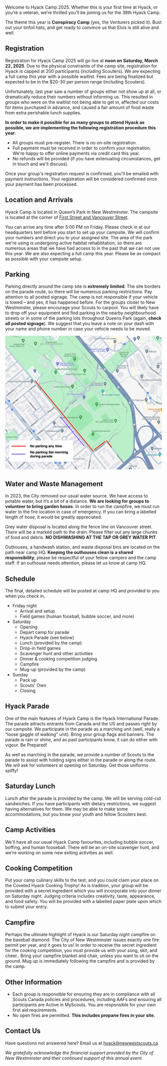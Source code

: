 Welcome to Hyack Camp 2025. Whether this is your first time at Hyack, or you’re a veteran, we’re thrilled you’ll be joining us for the 38th Hyack Camp.

The theme this year is **Conspiracy Camp** (yes, the Venturers picked it). Bust out your tinfoil hats, and get ready to convince us that Elvis is still alive and well.

## Registration
Registration for Hyack Camp 2025 will go live at **noon on Saturday, March 22, 2025**. Due to the physical constraints of the camp site, registration for Hyack is capped at 200 participants (including Scouters). We are expecting a full camp this year with a possible waitlist. Fees are being finalized but expected to be in the $20-30 per person range (including Scouters).

Unfortunately, last year saw a number of groups either not show up at all, or dramatically reduce their numbers without informing us. This resulted in groups who were on the waitlist not being able to get in, affected our costs for items purchased in advance, and caused a fair amount of food waste from extra perishable lunch supplies. 

**In order to make it possible for as many groups to attend Hyack as possible, we are implementing the following registration procedure this year**:

- All groups must pre-register. There is no on-site registration.
- Full payment must be received in order to confirm your registration. We're happy to offer online payments via credit card this year.
- No refunds will be provided (if you have extenuating circumstances, get in touch and we'll discuss).

Once your group's registration request is confirmed, you'll be emailed with payment instructions. Your registration will be considered confirmed once your payment has been processed.

## Location and Arrivals
Hyack Camp is located in Queen’s Park in New Westminster. The campsite is located at the corner of [First Street and Vancouver Street](https://goo.gl/maps/MWfxFmqBGe4Gq2zT7).

You can arrive any time after 5:00 PM on Friday. Please check in at our headquarters tent before you start to set up your campsite. We will confirm your numbers and direct you to your assigned site. The area of the park we're using is undergoing active habitat rehabilitation, so there are numerous areas that we have had access to in the past that we can not use this year. We are also expecting a full camp this year. Please be as compact as possible with your campsite setup.

## Parking
Parking directly around the camp site is **extremely limited**. The site borders on the parade route, so there will be numerous parking restrictions. Pay attention to all posted signage. The camp is not responsible if your vehicle is towed – and yes, it has happened before. For the groups closer to New Westminster, please encourage your Scouts to carpool. You will likely have to drop off your equipment and find parking in the nearby neighbourhood streets or in some of the parking lots throughout Queens Park (again, **check all posted signage**). We suggest that you leave a note on your dash with your name and phone number in case your vehicle needs to be moved.

![Parking Map](/docs/assets/parking_map.png)

## Water and Waste Management
In 2023, the City removed our usual water source. We have access to potable water, but it’s a bit of a distance. **We are looking for groups to volunteer to bring garden hoses**. In order to run the campfire, we must run water to the fire location in case of emergency. If you can bring a labelled length of hose, it would be greatly appreciated.

Grey water disposal is located along the fence line on Vancouver street. There will be a marked path to the drain. Please filter out any large chunks of food and debris. **NO DISHWASHING AT THE TAP OR GREY WATER PIT**.

Outhouses, a handwash station, and waste disposal bins are located on the path near camp HQ. **Keeping the outhouses clean is a shared responsibility**; please be respectful of your fellow campers and the camp staff. If an outhouse needs attention, please let us know at camp HQ.

## Schedule
The final, detailed schedule will be posted at camp HQ and provided to you when you check in.
- Friday night
  - Arrival and setup
  - Field games (human foosball, bubble soccer, and more)
- Saturday
  - Opening
  - Depart camp for parade
  - Hyack Parade (see below)
  - Lunch (provided by the camp)
  - Drop-in field games
  - Scavenger hunt and other activities
  - Dinner & cooking competition judging
  - Campfire
  - Mug-up (provided by the camp)
- Sunday
  - Pack up
  - Scouts' Own
  - Closing

## Hyack Parade
One of the main features of Hyack Camp is the Hyack International Parade. The parade attracts entrants from Canada and the US and passes right by our campsite. We participate in the parade as a marching unit (well, really a "loose gaggle of walking" unit). Bring your group flags and banners. The parade is rain or shine, and as past participants know, it can do either with vigour. Be Prepared!

As well as marching in the parade, we provide a number of Scouts to the parade to assist with holding signs either in the parade or along the route. We will ask for volunteers at opening on Saturday. Get those uniforms spiffy!

## Saturday Lunch
Lunch after the parade is provided by the camp. We will be serving cold-cut sandwiches. If you have participants with dietary restrictions, we suggest having alternatives for them. We may be able to make some accommodations, but you know your youth and fellow Scouters best.

## Camp Activities
We'll have all our usual Hyack Camp favourites, including bubble soccer, boffing, and human fooseball. There will be an on-site scavenger hunt, and we're working on some new exiting activities as well.

## Cooking Competition
Put your camp culinary skills to the test, and you could claim your place on the Coveted Hyack Cooking Trophy! As is tradition, your group will be provided with a secret ingredient which you will incorporate into your dinner on Saturday night. Judging criteria includes creativity, taste, appearance, and food safety. You will be provided with a labelled paper plate upon which to submit your entry.

## Campfire
Perhaps the ultimate highlight of Hyack is our Saturday night campfire on the baseball diamond. The City of New Westminster issues exactly one fire permit per year, and it goes to us! In order to receive the secret ingredient for the cooking competition, you must provide us with your song, skit, and cheer.. Bring your campfire blanket and chair, unless you want to sit on the ground. 
Mug up is immediately following the campfire and is provided by the camp.

## Other Information
- Each group is responsible for ensuring they are in compliance with all Scouts Canada policies and procedures, including AAFs and ensuring all participants are Active in MyScouts. You are responsible for your own first aid requirements.
- No open fires are permitted. **This includes propane fires in your site.**

## Contact Us
Have questions not answered here? Email us at hyack@newwestscouts.ca

_We gratefully acknowledge the financial support provided by the City of New Westminster and their continued support of this annual event._
